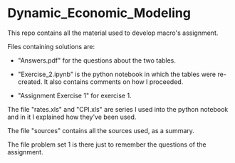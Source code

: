 # Dynamic_Economic_Modeling
This repo contains all the material used to develop macro's assignment.

Files containing solutions are:
- "Answers.pdf" for the questions about the two tables.

- "Exercise_2.ipynb" is the python notebook in which the tables were re-created. It also contains comments on how I proceeded.

- "Assignment Exercise 1" for exercise 1.

The file "rates.xls" and "CPI.xls" are series I used into the python notebook and in it I explained how they've been used.

The file "sources" contains all the sources used, as a summary.

The file problem set 1 is there just to remember the questions of the assignment.
